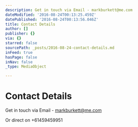 ```yaml
---
description: Get in touch via Email - markburkett@me.com
dateModified: '2016-08-24T00:13:25.459Z'
datePublished: '2016-08-24T00:13:56.046Z'
title: Contact Details
author: []
publisher: {}
via: {}
starred: false
sourcePath: _posts/2016-08-24-contact-details.md
inFeed: true
hasPage: false
inNav: false
_type: MediaObject

---
```

# Contact Details

Get in touch via Email - markburkett@me.com

Or direct on +61459459951